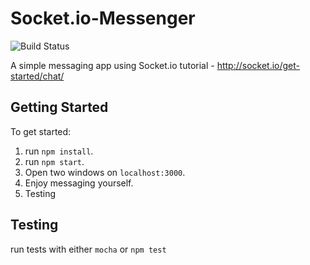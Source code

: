 # Socket.io-Messenger
![Build Status](https://travis-ci.org/AlexTraher/Socket.Io-Messenger.svg?branch=master)

A simple messaging app using Socket.io tutorial - http://socket.io/get-started/chat/

## Getting Started
To get started:
  1. run `npm install`.
  2. run `npm start`.
  3. Open two windows on `localhost:3000`.
  4. Enjoy messaging yourself.
  5. Testing

## Testing 
run tests with either `mocha` or `npm test`

  
